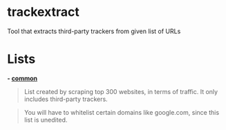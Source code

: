 # trackextract
Tool that extracts third-party trackers from given list of URLs

# Lists
**- [common](https://raw.githubusercontent.com/NDDDDDDDDD/trackextract/main/lists/common.txt)**


> List created by scraping top 300 websites, in terms of traffic. It only includes third-party trackers.

> You will have to whitelist certain domains like google.com, since this list is unedited.

